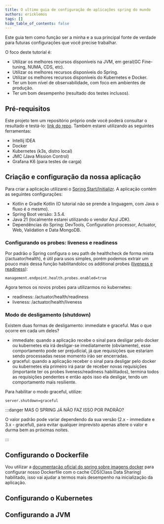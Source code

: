 ```yaml
---
title: O ultimo guia de configuração de aplicações spring do mundo
authors: ericklemos
tags: []
hide_table_of_contents: false
---
```


Este guia tem como função ser a minha e a sua principal fonte de verdade para futuras configurações que você precise
trabalhar. 

O foco deste tutorial é:
- Utilizar os melhores recursos disponíveis na JVM, em geral(GC Fine-tuning, NUMA, CDS, etc).
- Utilizar os melhores recursos disponíveis do Spring.
- Utilizar os melhores recursos disponíveis do Kubernetes e Docker.
- Ter um bom nível de observabilidade, com foco em ambientes de produção.
- Ter um bom desempenho (resultado dos testes inclusos).

<!-- truncate -->

## Pré-requisitos

Este projeto tem um repositório próprio onde você poderá consultar o resultado e testá-lo: [link do repo](http://google.com).
Também estarei utilizando as seguintes ferramentas:
- Intellij IDEA
- Docker
- Kubernetes (k3s, distro local)
- JMC (Java Mission Control)
- Grafana K6 (para testes de carga)

## Criação e configuração da nossa aplicação

Para criar a aplicação utilizarei o [Spring Start/Initializr](https://start.spring.io/). A aplicação contém as seguintes
configurações:
- Kotlin e Gradle Kotlin (O tutorial não se prende a linguagem, com Java o fluxo é o mesmo).
- Spring Boot versão: 3.5.4.
- Java 21 (localmente estarei utilizando o vendor Azul JDK).
- Dependências do Spring: DevTools, Configuration processor, Actuator, Web, Validation e Data MongoDB.

### Configurando os probes: liveness e readiness

Por padrão o Spring configura o seu path de healthcheck de forma mista (/actuator/health), é útil para usos simples,
porém podemos extrair um pouco mais dessa função habilitandoloc os additional probes ([liveness e readiness](https://kubernetes.io/docs/tasks/configure-pod-container/configure-liveness-readiness-startup-probes/)):

```text
management.endpoint.health.probes.enabled=true
```

Agora temos os novos probes para utilizarmos no kubernetes:
- readiness: /actuator/health/readiness
- liveness: /actuator/health/liveness

### Modo de desligamento (shutdown)

Existem duas formas de desligamento: immediate e graceful. Mas o que ocorre em cada um deles?
- immediate: quando a aplicação recebe o sinal para desligar pelo docker ou kubernetes ela irá desligar-se imediatamente
    (obviamente), esse comportamento pode ser prejudicial, já que requisições que estariam sendo processadas nesse momento
    irão ser encerradas.
- graceful: quando a aplicação receber o sinal para desligar pelo docker ou kubernetes ela primeiro irá parar de receber
    novas requisições (importante ter os probes liveness/readiness habilitados), termina todos as requisições pendentes
    e então após isso ela desligar, tendo um comportamento mais resiliente.

Para habilitar o modo graceful, utilize:
```text
server.shutdown=graceful
```

:::danger MAS O SPRING JÁ NÃO FAZ ISSO POR PADRÃO?

O valor padrão pode variar dependendo da sua versão (2.x - immediate e 3.x - graceful), para evitar qualquer imprevisto
apenas altere o valor e durma bem as próximas noites.

:::

## Configurando o Dockerfile

Vou utilizar a [documentação oficial do spring sobre imagens docker](https://docs.spring.io/spring-boot/reference/packaging/container-images/dockerfiles.html#packaging.container-images.dockerfiles.cds) para configurar nosso Dockerfile com o cache CDS(Class 
Data Sharing) habilitado, isso vai ajudar a termos mais desempenho na inicialização da aplicação.

## Configurando o Kubernetes

## Configurando a JVM